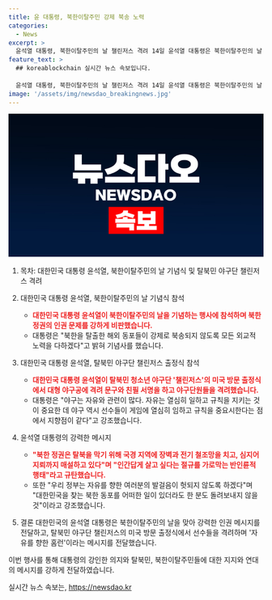 ```yaml
---
title: 윤 대통령, 북한이탈주민 강제 북송 노력
categories:
  - News
excerpt: >
  윤석열 대통령, 북한이탈주민의 날 챌린저스 격려 14일 윤석열 대통령은 북한이탈주민의 날 기념식에서 북한 이탈주민과 함께 축하감을 나누고, 미국 방문 출정식에서 탈북 청소년 야구단 챌린저스를 격려했다. 또한 북한 정권의 인권 문제를 강하게 비판하며 대한민국의 지지를 약속했다. 특히, 챌린저스의 미국 방문 일정을 소개하며 자유를 상징하는 격려 문구와 서명을 선수들에게 전달하며 자유를 향한 메시지를 전달했다.
feature_text: >
  ## koreablockchain 실시간 뉴스 속보입니다.

  윤석열 대통령, 북한이탈주민의 날 챌린저스 격려 14일 윤석열 대통령은 북한이탈주민의 날 기념식에서 북한 이탈주민과 함께 축하감을 나누고, 미국 방문 출정식에서 탈북 청소년 야구단 챌린저스를 격려했다. 또한 북한 정권의 인권 문제를 강하게 비판하며 대한민국의 지지를 약속했다. 특히, 챌린저스의 미국 방문 일정을 소개하며 자유를 상징하는 격려 문구와 서명을 선수들에게 전달하며 자유를 향한 메시지를 전달했다.
image: '/assets/img/newsdao_breakingnews.jpg'
---
```


<p><img src="/assets/img/newsdao_breakingnews.jpg" alt="koreablockchain 속보" /></p>

<ol>
<li><p>목차: 대한민국 대통령 윤석열, 북한이탈주민의 날 기념식 및 탈북민 야구단 챌린저스 격려</p></li>
<li><p>대한민국 대통령 윤석열, 북한이탈주민의 날 기념식 참석</p>

<ul>
<li><b><span style="color: #ee2323;">대한민국 대통령 윤석열이 북한이탈주민의 날을 기념하는 행사에 참석하며 북한 정권의 인권 문제를 강하게 비판했습니다. </span></b></li>
<li>대통령은 "북한을 탈출한 해외 동포들이 강제로 북송되지 않도록 모든 외교적 노력을 다하겠다"고 밝혀 기념사를 했습니다.</li>
</ul></li>
<li><p>대한민국 대통령 윤석열, 탈북민 야구단 챌린저스 출정식 참석</p>

<ul>
<li><b><span style="color: #ee2323;">대한민국 대통령 윤석열이 탈북민 청소년 야구단 '챌린저스'의 미국 방문 출정식에서 대형 야구공에 격려 문구와 친필 서명을 하고 야구단원들을 격려했습니다.</span></b></li>
<li>대통령은 "야구는 자유와 관련이 많다. 자유는 열심히 일하고 규칙을 지키는 것이 중요한 데 야구 역시 선수들이 게임에 열심히 임하고 규칙을 중요시한다는 점에서 지향점이 같다"고 강조했습니다.</li>
</ul></li>
<li><p>윤석열 대통령의 강력한 메시지</p>

<ul>
<li><b><span style="color: #ee2323;">"북한 정권은 탈북을 막기 위해 국경 지역에 장벽과 전기 철조망을 치고, 심지어 지뢰까지 매설하고 있다"며 "인간답게 살고 싶다는 절규를 가로막는 반인륜적 행태"라고 규탄했습니다.</span></b></li>
<li>또한 "우리 정부는 자유를 향한 여러분의 발걸음이 헛되지 않도록 하겠다"며 "대한민국을 찾는 북한 동포를 어떠한 일이 있더라도 한 분도 돌려보내지 않을 것"이라고 강조했습니다.</li>
</ul></li>
<li><p>결론
대한민국의 윤석열 대통령은 북한이탈주민의 날을 맞아 강력한 인권 메시지를 전달하고, 탈북민 야구단 챌린저스의 미국 방문 출정식에서 선수들을 격려하며 '자유를 향한 홈런'이라는 메시지를 전달했습니다.</p></li>
</ol>

<p>이번 행사를 통해 대통령의 강인한 의지와 탈북민, 북한이탈주민들에 대한 지지와 연대의 메시지를 강하게 전달하였습니다.</p>
실시간 뉴스 속보는, <a href="https://newsdao.kr" rel="dofollow">https://newsdao.kr</a>


